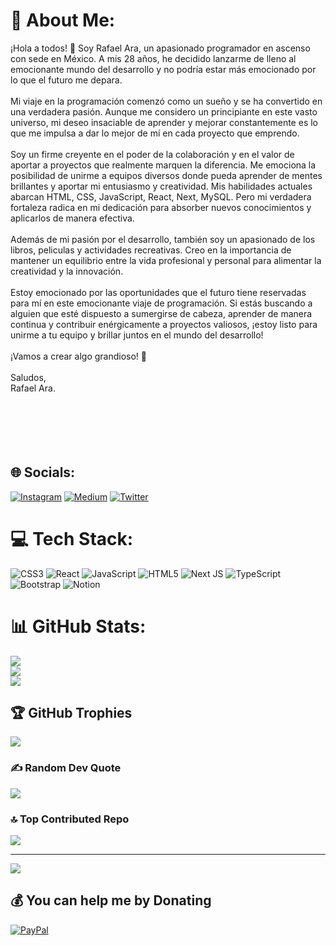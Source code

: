 # 💫 About Me:
¡Hola a todos! 👋 Soy Rafael Ara, un apasionado programador en ascenso con sede en México. A mis 28 años, he decidido lanzarme de lleno al emocionante mundo del desarrollo y no podría estar más emocionado por lo que el futuro me depara.<br><br>Mi viaje en la programación comenzó como un sueño y se ha convertido en una verdadera pasión. Aunque me considero un principiante en este vasto universo, mi deseo insaciable de aprender y mejorar constantemente es lo que me impulsa a dar lo mejor de mí en cada proyecto que emprendo.<br><br>Soy un firme creyente en el poder de la colaboración y en el valor de aportar a proyectos que realmente marquen la diferencia. Me emociona la posibilidad de unirme a equipos diversos donde pueda aprender de mentes brillantes y aportar mi entusiasmo y creatividad. Mis habilidades actuales abarcan HTML, CSS, JavaScript, React, Next, MySQL. Pero mi verdadera fortaleza radica en mi dedicación para absorber nuevos conocimientos y aplicarlos de manera efectiva.<br><br>Además de mi pasión por el desarrollo, también soy un apasionado de los libros, peliculas y actividades recreativas. Creo en la importancia de mantener un equilibrio entre la vida profesional y personal para alimentar la creatividad y la innovación.<br><br>Estoy emocionado por las oportunidades que el futuro tiene reservadas para mí en este emocionante viaje de programación. Si estás buscando a alguien que esté dispuesto a sumergirse de cabeza, aprender de manera continua y contribuir enérgicamente a proyectos valiosos, ¡estoy listo para unirme a tu equipo y brillar juntos en el mundo del desarrollo!<br><br>¡Vamos a crear algo grandioso! 🚀<br><br>Saludos,<br>Rafael Ara.<br><br><br><br><br><br>


## 🌐 Socials:
[![Instagram](https://img.shields.io/badge/Instagram-%23E4405F.svg?logo=Instagram&logoColor=white)](https://instagram.com/rafa_ara) [![Medium](https://img.shields.io/badge/Medium-12100E?logo=medium&logoColor=white)](https://medium.com/@rafael.ara.casanova) [![Twitter](https://img.shields.io/badge/Twitter-%231DA1F2.svg?logo=Twitter&logoColor=white)](https://twitter.com/Rafaelara_c) 

# 💻 Tech Stack:
![CSS3](https://img.shields.io/badge/css3-%231572B6.svg?style=for-the-badge&logo=css3&logoColor=white) ![React](https://img.shields.io/badge/react-%2320232a.svg?style=for-the-badge&logo=react&logoColor=%2361DAFB) ![JavaScript](https://img.shields.io/badge/javascript-%23323330.svg?style=for-the-badge&logo=javascript&logoColor=%23F7DF1E) ![HTML5](https://img.shields.io/badge/html5-%23E34F26.svg?style=for-the-badge&logo=html5&logoColor=white) ![Next JS](https://img.shields.io/badge/Next-black?style=for-the-badge&logo=next.js&logoColor=white) ![TypeScript](https://img.shields.io/badge/typescript-%23007ACC.svg?style=for-the-badge&logo=typescript&logoColor=white) ![Bootstrap](https://img.shields.io/badge/bootstrap-%23563D7C.svg?style=for-the-badge&logo=bootstrap&logoColor=white) ![Notion](https://img.shields.io/badge/Notion-%23000000.svg?style=for-the-badge&logo=notion&logoColor=white)
# 📊 GitHub Stats:
![](https://github-readme-stats.vercel.app/api?username=Skolguear&theme=swift&hide_border=false&include_all_commits=false&count_private=false)<br/>
![](https://github-readme-streak-stats.herokuapp.com/?user=Skolguear&theme=swift&hide_border=false)<br/>
![](https://github-readme-stats.vercel.app/api/top-langs/?username=Skolguear&theme=swift&hide_border=false&include_all_commits=false&count_private=false&layout=compact)

## 🏆 GitHub Trophies
![](https://github-profile-trophy.vercel.app/?username=Skolguear&theme=dark&no-frame=false&no-bg=false&margin-w=4)

### ✍️ Random Dev Quote
![](https://quotes-github-readme.vercel.app/api?type=horizontal&theme=radical)

### 🔝 Top Contributed Repo
![](https://github-contributor-stats.vercel.app/api?username=Skolguear&limit=5&theme=dark&combine_all_yearly_contributions=true)

---
[![](https://visitcount.itsvg.in/api?id=Skolguear&icon=6&color=12)](https://visitcount.itsvg.in)

  ## 💰 You can help me by Donating
  [![PayPal](https://img.shields.io/badge/PayPal-00457C?style=for-the-badge&logo=paypal&logoColor=white)](https://paypal.me/@RafaelAraCasanova) 

  
<!-- Proudly created with GPRM ( https://gprm.itsvg.in ) -->
